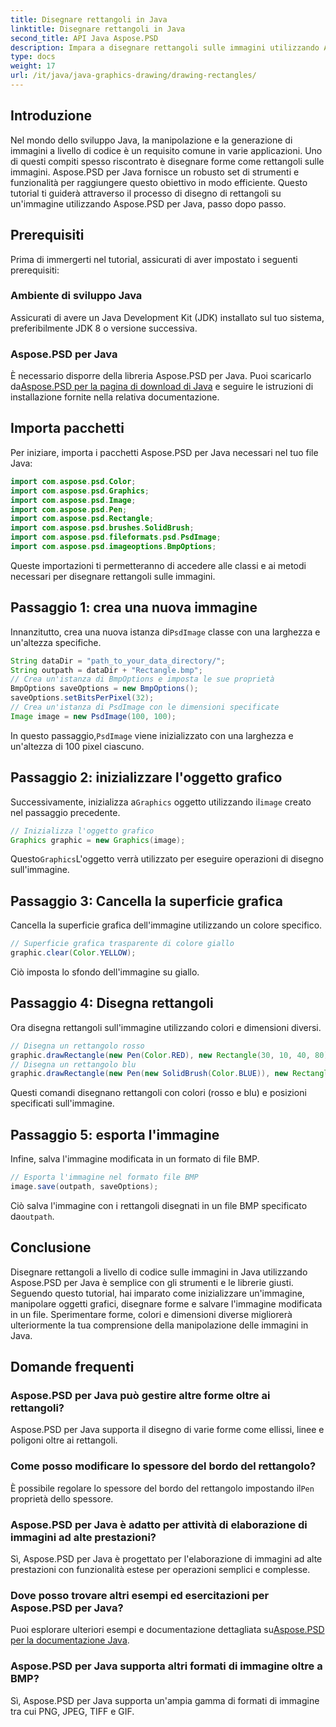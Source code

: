 ```yaml
---
title: Disegnare rettangoli in Java
linktitle: Disegnare rettangoli in Java
second_title: API Java Aspose.PSD
description: Impara a disegnare rettangoli sulle immagini utilizzando Aspose.PSD per Java. Questo tutorial guida gli sviluppatori Java passo dopo passo. Perfetto per attività di manipolazione delle immagini.
type: docs
weight: 17
url: /it/java/java-graphics-drawing/drawing-rectangles/
---
```

## Introduzione
Nel mondo dello sviluppo Java, la manipolazione e la generazione di immagini a livello di codice è un requisito comune in varie applicazioni. Uno di questi compiti spesso riscontrato è disegnare forme come rettangoli sulle immagini. Aspose.PSD per Java fornisce un robusto set di strumenti e funzionalità per raggiungere questo obiettivo in modo efficiente. Questo tutorial ti guiderà attraverso il processo di disegno di rettangoli su un'immagine utilizzando Aspose.PSD per Java, passo dopo passo.
## Prerequisiti
Prima di immergerti nel tutorial, assicurati di aver impostato i seguenti prerequisiti:
### Ambiente di sviluppo Java
Assicurati di avere un Java Development Kit (JDK) installato sul tuo sistema, preferibilmente JDK 8 o versione successiva.
### Aspose.PSD per Java
 È necessario disporre della libreria Aspose.PSD per Java. Puoi scaricarlo da[Aspose.PSD per la pagina di download di Java](https://releases.aspose.com/psd/java/) e seguire le istruzioni di installazione fornite nella relativa documentazione.
## Importa pacchetti
Per iniziare, importa i pacchetti Aspose.PSD per Java necessari nel tuo file Java:
```java
import com.aspose.psd.Color;
import com.aspose.psd.Graphics;
import com.aspose.psd.Image;
import com.aspose.psd.Pen;
import com.aspose.psd.Rectangle;
import com.aspose.psd.brushes.SolidBrush;
import com.aspose.psd.fileformats.psd.PsdImage;
import com.aspose.psd.imageoptions.BmpOptions;
```
Queste importazioni ti permetteranno di accedere alle classi e ai metodi necessari per disegnare rettangoli sulle immagini.
## Passaggio 1: crea una nuova immagine
 Innanzitutto, crea una nuova istanza di`PsdImage` classe con una larghezza e un'altezza specifiche.
```java
String dataDir = "path_to_your_data_directory/";
String outpath = dataDir + "Rectangle.bmp";
// Crea un'istanza di BmpOptions e imposta le sue proprietà
BmpOptions saveOptions = new BmpOptions();
saveOptions.setBitsPerPixel(32);
// Crea un'istanza di PsdImage con le dimensioni specificate
Image image = new PsdImage(100, 100);
```
 In questo passaggio,`PsdImage` viene inizializzato con una larghezza e un'altezza di 100 pixel ciascuno.
## Passaggio 2: inizializzare l'oggetto grafico
 Successivamente, inizializza a`Graphics` oggetto utilizzando il`image` creato nel passaggio precedente.
```java
// Inizializza l'oggetto grafico
Graphics graphic = new Graphics(image);
```
 Questo`Graphics`L'oggetto verrà utilizzato per eseguire operazioni di disegno sull'immagine.
## Passaggio 3: Cancella la superficie grafica
Cancella la superficie grafica dell'immagine utilizzando un colore specifico.
```java
// Superficie grafica trasparente di colore giallo
graphic.clear(Color.YELLOW);
```
Ciò imposta lo sfondo dell'immagine su giallo.
## Passaggio 4: Disegna rettangoli
Ora disegna rettangoli sull'immagine utilizzando colori e dimensioni diversi.
```java
// Disegna un rettangolo rosso
graphic.drawRectangle(new Pen(Color.RED), new Rectangle(30, 10, 40, 80));
// Disegna un rettangolo blu
graphic.drawRectangle(new Pen(new SolidBrush(Color.BLUE)), new Rectangle(10, 30, 80, 40));
```
Questi comandi disegnano rettangoli con colori (rosso e blu) e posizioni specificati sull'immagine.
## Passaggio 5: esporta l'immagine
Infine, salva l'immagine modificata in un formato di file BMP.
```java
// Esporta l'immagine nel formato file BMP
image.save(outpath, saveOptions);
```
 Ciò salva l'immagine con i rettangoli disegnati in un file BMP specificato da`outpath`.

## Conclusione
Disegnare rettangoli a livello di codice sulle immagini in Java utilizzando Aspose.PSD per Java è semplice con gli strumenti e le librerie giusti. Seguendo questo tutorial, hai imparato come inizializzare un'immagine, manipolare oggetti grafici, disegnare forme e salvare l'immagine modificata in un file. Sperimentare forme, colori e dimensioni diverse migliorerà ulteriormente la tua comprensione della manipolazione delle immagini in Java.
## Domande frequenti
### Aspose.PSD per Java può gestire altre forme oltre ai rettangoli?
Aspose.PSD per Java supporta il disegno di varie forme come ellissi, linee e poligoni oltre ai rettangoli.
### Come posso modificare lo spessore del bordo del rettangolo?
 È possibile regolare lo spessore del bordo del rettangolo impostando il`Pen` proprietà dello spessore.
### Aspose.PSD per Java è adatto per attività di elaborazione di immagini ad alte prestazioni?
Sì, Aspose.PSD per Java è progettato per l'elaborazione di immagini ad alte prestazioni con funzionalità estese per operazioni semplici e complesse.
### Dove posso trovare altri esempi ed esercitazioni per Aspose.PSD per Java?
 Puoi esplorare ulteriori esempi e documentazione dettagliata su[Aspose.PSD per la documentazione Java](https://reference.aspose.com/psd/java/).
### Aspose.PSD per Java supporta altri formati di immagine oltre a BMP?
Sì, Aspose.PSD per Java supporta un'ampia gamma di formati di immagine tra cui PNG, JPEG, TIFF e GIF.